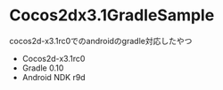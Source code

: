 Cocos2dx3.1GradleSample
=======================

cocos2d-x3.1rc0でのandroidのgradle対応したやつ

- Cocos2d-x3.1rc0
- Gradle 0.10
- Android NDK r9d
